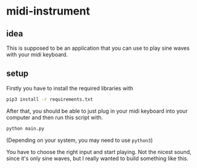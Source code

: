 # midi-instrument
## idea
This is supposed to be an application that you can use to play sine waves with your midi keyboard.
## setup
Firstly you have to install the required libraries with
```bash
pip3 install -r requirements.txt
```
After that, you should be able to just plug in your midi keyboard into your computer and then run this script with.
```bash
python main.py
```
(Depending on your system, you may need to use `python3`)

You have to choose the right input and start playing. Not the nicest sound, since it's only sine waves, but I really wanted to build something like this.

